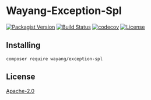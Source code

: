 # Wayang-Exception-Spl
[![Packagist Version](https://img.shields.io/packagist/v/wayang/exception-spl)](https://packagist.org/packages/wayang/exception-spl)
[![Build Status](https://github.com/yudhatamaaditiyara/Wayang-Exception-Spl/workflows/ci/badge.svg?branch=master)](https://github.com/yudhatamaaditiyara/Wayang-Exception-Spl/actions)
[![codecov](https://codecov.io/gh/yudhatamaaditiyara/Wayang-Exception-Spl/branch/master/graph/badge.svg?token=jD92LVcF1t)](https://codecov.io/gh/yudhatamaaditiyara/Wayang-Exception-Spl)
[![License](https://img.shields.io/packagist/l/wayang/exception-spl)](https://github.com/yudhatamaaditiyara/Wayang-Exception-Spl/blob/master/LICENSE)

## Installing
```
composer require wayang/exception-spl
```

## License
[Apache-2.0](https://github.com/yudhatamaaditiyara/Wayang-Exception-Spl/blob/master/LICENSE)